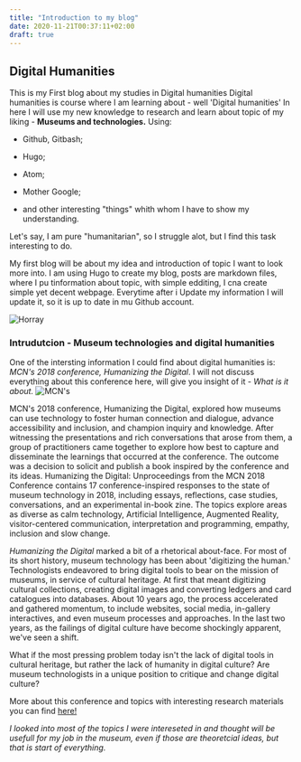```yaml
---
title: "Introduction to my blog"
date: 2020-11-21T00:37:11+02:00
draft: true
---
```


## Digital Humanities

This is my First blog about my studies in Digital humanities
Digital humanities is course where I am learning about - well 'Digital humanities' 
In here I will use my new knowledge to research and learn about topic of my liking - **Museums and technologies.**
Using:
* Github, Gitbash;

* Hugo;

* Atom; 

* Mother Google;

* and other interesting "things"  whith whom I have to show my understanding.

Let's say, I am pure "humanitarian", so I struggle alot, but I find this task interesting to do.

My first blog will be about my idea and introduction of topic I want to look more into. I am using Hugo to create my blog, posts are markdown files,
where I pu tinformation about topic, with simple edditing, I cna create simple yet decent webpage. Everytime after i Update my information I will update it,
so it is up to date in mu Github account.

![Horray](/ir.jpg)

### Intrudutcion - Museum technologies and digital humanities

One of the intersting information I could find about digital humanities is: *MCN's 2018 conference, Humanizing the Digital*.
I will not discuss everything about this conference here, will give you insight of it - *What is it about.*
![MCN's](/Konference.jpg)

MCN's 2018 conference, Humanizing the Digital, explored how museums can use technology to foster human connection and dialogue, advance accessibility and inclusion, and champion inquiry and knowledge. After witnessing the presentations and rich conversations that arose from them, 
a group of practitioners came together to explore how best to capture and disseminate the learnings that occurred at the conference. The outcome was a decision
to solicit and publish a book inspired by the conference and its ideas. Humanizing the Digital: Unproceedings from the MCN 2018 Conference contains 17 conference-inspired
responses to the state of museum technology in 2018, including essays, reflections, case studies, conversations, and an experimental in-book zine. The topics explore areas
as diverse as calm technology, Artificial Intelligence, Augmented Reality, visitor-centered communication, interpretation and programming, empathy, inclusion and slow change.

*Humanizing the Digital* marked a bit of a rhetorical about-face. For most of its short history, museum technology has been about 'digitizing the human.' 
Technologists endeavored to bring digital tools to bear on the mission of museums, in service of cultural heritage. At first that meant digitizing cultural 
collections, creating digital images and converting ledgers and card catalogues into databases. About 10 years ago, the process accelerated and gathered momentum, 
to include websites,  social media, in-gallery interactives, and even museum processes and approaches. In the last two years, as the failings of digital culture
have become shockingly apparent,  we've seen a shift.

What if the most pressing problem today isn't the lack of digital tools in cultural heritage,
but rather the lack of humanity in digital culture? Are museum technologists in a unique position
to critique and change digital culture?

More about this conference and topics with interesting research materials you can find [here!](https://ad-hoc-museum-collective.github.io/humanizing-the-digital/chapters/1/)

*I looked into most of the topics I were intereseted in and thought will be usefull for my job in the museum, even if those are theoretcial ideas, but that is start of everything.*
 

